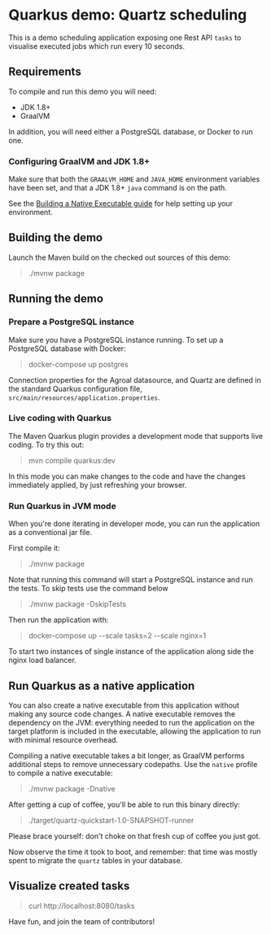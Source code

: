 # Quarkus demo: Quartz scheduling

This is a demo scheduling application exposing one Rest API `tasks` to visualise executed jobs which run every 10 seconds. 

## Requirements

To compile and run this demo you will need:

- JDK 1.8+
- GraalVM

In addition, you will need either a PostgreSQL database, or Docker to run one.

### Configuring GraalVM and JDK 1.8+

Make sure that both the `GRAALVM_HOME` and `JAVA_HOME` environment variables have
been set, and that a JDK 1.8+ `java` command is on the path.

See the [Building a Native Executable guide](https://quarkus.io/guides/building-native-image)
for help setting up your environment.

## Building the demo

Launch the Maven build on the checked out sources of this demo:

> ./mvnw package

## Running the demo

### Prepare a PostgreSQL instance

Make sure you have a PostgreSQL instance running. To set up a PostgreSQL database with Docker:

> docker-compose up postgres

Connection properties for the Agroal datasource, and Quartz are defined in the standard Quarkus configuration file,
`src/main/resources/application.properties`.

### Live coding with Quarkus

The Maven Quarkus plugin provides a development mode that supports
live coding. To try this out:

>  mvn compile quarkus:dev

In this mode you can make changes to the code and have the changes immediately applied, by just refreshing your browser.

### Run Quarkus in JVM mode

When you're done iterating in developer mode, you can run the application as a
conventional jar file.

First compile it:

> ./mvnw package

Note that running this command will start a PostgreSQL instance and run the tests. To skip tests use the command below

> ./mvnw package -DskipTests

Then run the application with:

> docker-compose up --scale tasks=2 --scale nginx=1

To start two instances of single instance of the application along side the nginx load balancer.

## Run Quarkus as a native application

You can also create a native executable from this application without making any
source code changes. A native executable removes the dependency on the JVM:
everything needed to run the application on the target platform is included in
the executable, allowing the application to run with minimal resource overhead.

Compiling a native executable takes a bit longer, as GraalVM performs additional
steps to remove unnecessary codepaths. Use the  `native` profile to compile a
native executable:

> ./mvnw package -Dnative

After getting a cup of coffee, you'll be able to run this binary directly:

> ./target/quartz-quickstart-1.0-SNAPSHOT-runner

Please brace yourself: don't choke on that fresh cup of coffee you just got.

Now observe the time it took to boot, and remember: that time was mostly spent to migrate the `quartz` tables in your database.

## Visualize created tasks

> curl http://localhost:8080/tasks

Have fun, and join the team of contributors!
